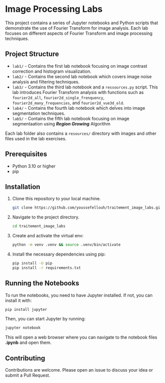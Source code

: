 # Image Processing Labs

This project contains a series of Jupyter notebooks and Python scripts that demonstrate the use of Fourier Transform for image analysis. Each lab focuses on different aspects of Fourier Transform and image processing techniques.

## Project Structure

- `lab1/` - Contains the first lab notebook focusing on image contrast correction and histogram visualization.
- `lab2/` - Contains the second lab notebook which covers image noise analysis and filtering techniques.
- `lab3/` - Contains the third lab notebook and a `ressources.py` script. This lab introduces Fourier Transform analysis with functions such as `fourier2d_all`, `fourier2d_single_frenquency`, `fourier2d_many_frequencies`, and `fourier2d_vue3d_old`.
- `lab4/` - Contains the fourth lab notebook which delves into image segmentation techniques.
- `lab5/` - Contains the fifth lab notebook focusing on image segmentaation using ***Region Growing*** Algorithm

Each lab folder also contains a `resources/` directory with images and other files used in the lab exercises.

## Prerequisites

- Python 3.10 or higher
- pip

## Installation

1. Clone this repository to your local machine.

    ```sh
    git clone https://github.com/youssefellouh/traitement_image_labs.git
    ```

2. Navigate to the project directory.

    ```sh
    cd traitement_image_labs
    ```

3. Create and activate the virtual env:

    ```sh
    python -m venv .venv && source .venv/bin/activate
    ```

4. Install the necessary dependencies using pip:

    ```sh
    pip install -U pip
    pip install -r requirements.txt
    ```

## Running the Notebooks

To run the notebooks, you need to have Jupyter installed. If not, you can install it with:

```bash
pip install jupyter
```

Then, you can start Jupyter by running:

```bash
jupyter notebook
```

This will open a web browser where you can navigate to the notebook files **.ipynb** and open them.

## Contributing

Contributions are welcome. Please open an issue to discuss your idea or submit a Pull Request.
